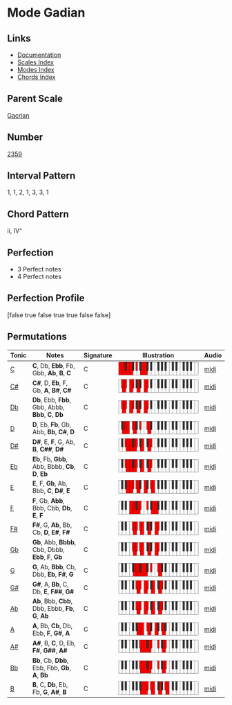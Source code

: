 # Mode Gadian

## Links

- [Documentation](README.md)
- [Scales Index](Scales.md)
- [Modes Index](Modes.md)
- [Chords Index](Chords.md)

## Parent Scale

[Gacrian](ScaleGacrian.md)

## Number

[2359](https://ianring.com/musictheory/scales/2359)

## Interval Pattern

1, 1, 2, 1, 3, 3, 1

## Chord Pattern

ii, IV⁺

## Perfection

- 3 Perfect notes
- 4 Perfect notes

## Perfection Profile

[false true false true true false false]

## Permutations

| Tonic | Notes | Signature | Illustration | Audio |
|-------|-------|-----------|--------------|-------|
| [C](ModeCNaturalGadian.md) | **C**, Db, **Ebb**, Fb, Gbb, **Ab**, **B**, **C** | C | ![CNaturalGadian](ModeCNaturalGadian.png) | [midi](https://github.com/edipermadi/music/blob/main/docs/ModeCNaturalGadian.mid?raw=true) |
| [C#](ModeCSharpGadian.md) | **C#**, D, **Eb**, F, Gb, **A**, **B#**, **C#** | C | ![CSharpGadian](ModeCSharpGadian.png) | [midi](https://github.com/edipermadi/music/blob/main/docs/ModeCSharpGadian.mid?raw=true) |
| [Db](ModeDFlatGadian.md) | **Db**, Ebb, **Fbb**, Gbb, Abbb, **Bbb**, **C**, **Db** | C | ![DFlatGadian](ModeDFlatGadian.png) | [midi](https://github.com/edipermadi/music/blob/main/docs/ModeDFlatGadian.mid?raw=true) |
| [D](ModeDNaturalGadian.md) | **D**, Eb, **Fb**, Gb, Abb, **Bb**, **C#**, **D** | C | ![DNaturalGadian](ModeDNaturalGadian.png) | [midi](https://github.com/edipermadi/music/blob/main/docs/ModeDNaturalGadian.mid?raw=true) |
| [D#](ModeDSharpGadian.md) | **D#**, E, **F**, G, Ab, **B**, **C##**, **D#** | C | ![DSharpGadian](ModeDSharpGadian.png) | [midi](https://github.com/edipermadi/music/blob/main/docs/ModeDSharpGadian.mid?raw=true) |
| [Eb](ModeEFlatGadian.md) | **Eb**, Fb, **Gbb**, Abb, Bbbb, **Cb**, **D**, **Eb** | C | ![EFlatGadian](ModeEFlatGadian.png) | [midi](https://github.com/edipermadi/music/blob/main/docs/ModeEFlatGadian.mid?raw=true) |
| [E](ModeENaturalGadian.md) | **E**, F, **Gb**, Ab, Bbb, **C**, **D#**, **E** | C | ![ENaturalGadian](ModeENaturalGadian.png) | [midi](https://github.com/edipermadi/music/blob/main/docs/ModeENaturalGadian.mid?raw=true) |
| [F](ModeFNaturalGadian.md) | **F**, Gb, **Abb**, Bbb, Cbb, **Db**, **E**, **F** | C | ![FNaturalGadian](ModeFNaturalGadian.png) | [midi](https://github.com/edipermadi/music/blob/main/docs/ModeFNaturalGadian.mid?raw=true) |
| [F#](ModeFSharpGadian.md) | **F#**, G, **Ab**, Bb, Cb, **D**, **E#**, **F#** | C | ![FSharpGadian](ModeFSharpGadian.png) | [midi](https://github.com/edipermadi/music/blob/main/docs/ModeFSharpGadian.mid?raw=true) |
| [Gb](ModeGFlatGadian.md) | **Gb**, Abb, **Bbbb**, Cbb, Dbbb, **Ebb**, **F**, **Gb** | C | ![GFlatGadian](ModeGFlatGadian.png) | [midi](https://github.com/edipermadi/music/blob/main/docs/ModeGFlatGadian.mid?raw=true) |
| [G](ModeGNaturalGadian.md) | **G**, Ab, **Bbb**, Cb, Dbb, **Eb**, **F#**, **G** | C | ![GNaturalGadian](ModeGNaturalGadian.png) | [midi](https://github.com/edipermadi/music/blob/main/docs/ModeGNaturalGadian.mid?raw=true) |
| [G#](ModeGSharpGadian.md) | **G#**, A, **Bb**, C, Db, **E**, **F##**, **G#** | C | ![GSharpGadian](ModeGSharpGadian.png) | [midi](https://github.com/edipermadi/music/blob/main/docs/ModeGSharpGadian.mid?raw=true) |
| [Ab](ModeAFlatGadian.md) | **Ab**, Bbb, **Cbb**, Dbb, Ebbb, **Fb**, **G**, **Ab** | C | ![AFlatGadian](ModeAFlatGadian.png) | [midi](https://github.com/edipermadi/music/blob/main/docs/ModeAFlatGadian.mid?raw=true) |
| [A](ModeANaturalGadian.md) | **A**, Bb, **Cb**, Db, Ebb, **F**, **G#**, **A** | C | ![ANaturalGadian](ModeANaturalGadian.png) | [midi](https://github.com/edipermadi/music/blob/main/docs/ModeANaturalGadian.mid?raw=true) |
| [A#](ModeASharpGadian.md) | **A#**, B, **C**, D, Eb, **F#**, **G##**, **A#** | C | ![ASharpGadian](ModeASharpGadian.png) | [midi](https://github.com/edipermadi/music/blob/main/docs/ModeASharpGadian.mid?raw=true) |
| [Bb](ModeBFlatGadian.md) | **Bb**, Cb, **Dbb**, Ebb, Fbb, **Gb**, **A**, **Bb** | C | ![BFlatGadian](ModeBFlatGadian.png) | [midi](https://github.com/edipermadi/music/blob/main/docs/ModeBFlatGadian.mid?raw=true) |
| [B](ModeBNaturalGadian.md) | **B**, C, **Db**, Eb, Fb, **G**, **A#**, **B** | C | ![BNaturalGadian](ModeBNaturalGadian.png) | [midi](https://github.com/edipermadi/music/blob/main/docs/ModeBNaturalGadian.mid?raw=true) |
